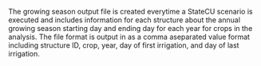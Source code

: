 The growing season output file is created everytime a StateCU scenario is executed and includes information 
for each structure about the annual growing season starting day and ending day for each year for crops in the 
analysis. The file format is output in as a comma aseparated value format including structure ID,  crop, year, 
day of first irrigation, and day of last irrigation.  